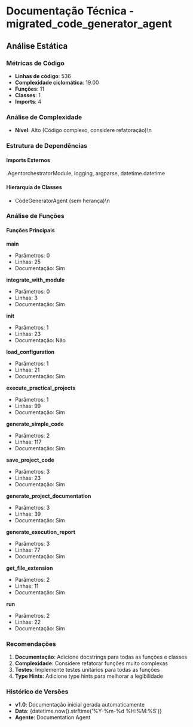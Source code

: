 # Documentação Técnica - migrated_code_generator_agent

## Análise Estática

### Métricas de Código
- **Linhas de código**: 536
- **Complexidade ciclomática**: 19.00
- **Funções**: 11
- **Classes**: 1
- **Imports**: 4

### Análise de Complexidade
- **Nível**: Alto (Código complexo, considere refatoração)\n
### Estrutura de Dependências

#### Imports Externos
.AgentorchestratorModule, logging, argparse, datetime.datetime

#### Hierarquia de Classes
- CodeGeneratorAgent (sem herança)\n
### Análise de Funções

#### Funções Principais
**main**
- Parâmetros: 0
- Linhas: 25
- Documentação: Sim

**integrate_with_module**
- Parâmetros: 0
- Linhas: 3
- Documentação: Sim

**__init__**
- Parâmetros: 1
- Linhas: 23
- Documentação: Não

**load_configuration**
- Parâmetros: 1
- Linhas: 21
- Documentação: Sim

**execute_practical_projects**
- Parâmetros: 1
- Linhas: 99
- Documentação: Sim

**generate_simple_code**
- Parâmetros: 2
- Linhas: 117
- Documentação: Sim

**save_project_code**
- Parâmetros: 3
- Linhas: 23
- Documentação: Sim

**generate_project_documentation**
- Parâmetros: 3
- Linhas: 39
- Documentação: Sim

**generate_execution_report**
- Parâmetros: 3
- Linhas: 77
- Documentação: Sim

**get_file_extension**
- Parâmetros: 2
- Linhas: 11
- Documentação: Sim

**run**
- Parâmetros: 2
- Linhas: 22
- Documentação: Sim

### Recomendações

1. **Documentação**: Adicione docstrings para todas as funções e classes
2. **Complexidade**: Considere refatorar funções muito complexas
3. **Testes**: Implemente testes unitários para todas as funções
4. **Type Hints**: Adicione type hints para melhorar a legibilidade

### Histórico de Versões

- **v1.0**: Documentação inicial gerada automaticamente
- **Data**: {datetime.now().strftime('%Y-%m-%d %H:%M:%S')}
- **Agente**: Documentation Agent

